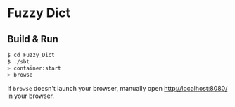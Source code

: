 # Fuzzy Dict #

## Build & Run ##

```sh
$ cd Fuzzy_Dict
$ ./sbt
> container:start
> browse
```

If `browse` doesn't launch your browser, manually open [http://localhost:8080/](http://localhost:8080/) in your browser.
